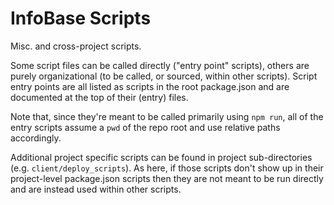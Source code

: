 # InfoBase Scripts

Misc. and cross-project scripts.

Some script files can be called directly ("entry point" scripts), others are purely organizational (to be called, or sourced, within other scripts). Script entry points are all listed as scripts in the root package.json and are documented at the top of their (entry) files.

Note that, since they're meant to be called primarily using `npm run`, all of the entry scripts assume a `pwd` of the repo root and use relative paths accordingly.

Additional project specific scripts can be found in project sub-directories (e.g. `client/deploy_scripts`). As here, if those scripts don't show up in their project-level package.json scripts then they are not meant to be run directly and are instead used within other scripts.